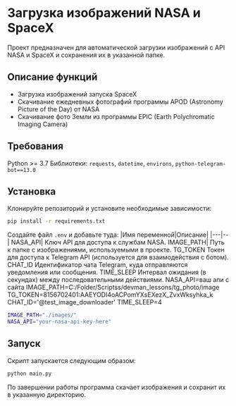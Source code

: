 # Загрузка изображений NASA и SpaceX
Проект предназначен для автоматической загрузки
изображений с API NASA и SpaceX и сохранения их в
указанной папке.
## Описание функций
- Загрузка изображений запуска SpaceX
- Скачивание ежедневных фотографий программы APOD (Astronomy Picture of the Day) от NASA
- Скачивание фото Земли из программы EPIC (Earth Polychromatic Imaging Camera)
## Требования
Python >= 3.7
Библиотеки: `requests`, `datetime`, `environs`, `python-telegram-bot==13.0`
## Установка
Клонируйте репозиторий и установите необходимые зависимости:
```bash
pip install -r requirements.txt
```
Создайте файл `.env` и добавьте туда:
|Имя переменной|Описание|
|---|--|
NASA_API|	Ключ API для доступа к службам NASA.
IMAGE_PATH|	Путь к папке с изображениями, используемыми в проекте.
TG_TOKEN	Токен для доступа к Telegram API (используется для взаимодействия с ботом).
CHAT_ID	Идентификатор чата Telegram, куда отправляются уведомления или сообщения.
TIME_SLEEP	Интервал ожидания (в секундах) между последовательными действиями.
NASA_API=ваш апи с сайта 
IMAGE_PATH=C:/Folder/Scriptss/devman_lessons/tg_photo/image
TG_TOKEN=8156702401:AAEYODI4oACPomYXsEXezX_ZvxWksyhka_k
CHAT_ID='@test_image_downloader'
TIME_SLEEP=4
```bash
IMAGE_PATH="./images/"
NASA_API="your-nasa-api-key-here"
```
## Запуск
Скрипт запускается следующим образом:
```bash
python main.py
```
По завершении работы программа скачает изображения и сохранит их в указанную директорию.

